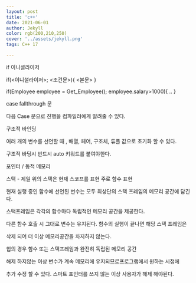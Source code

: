 ```yaml
---
layout: post
title: 'c++'
date: 2021-06-01 
author: Jekyll
color: rgb(200,210,250)
cover: '../assets/jekyll.png'
tags: C++ 17

---
```




if 이니셜라이저

if(<이니셜라이저>; <조건문>){ <본문> }

if(Employee employee = Get_Employee(); employee.salary>1000){ .. }

case fallthrough 문

다음 Case 문으로 진행을 컴파일러에게 알려줄 수 있다.



구조적 바인딩

여러 개의 변수를 선언할 때 , 배열, 페어, 구조체, 튜플 값으로 초기화 할 수 있다.

구조적 바딩시 반드시 auto 키워드를 붙여야한다.



포인터 / 동적 메모리

스택 - 제일 위의 스택은 현재 스코프를 표현 주로 함수 표현

현재 실행 중인 함수에 선언된 변수는 모두 최상단의 스택 프레임의 메모리 공간에 담긴다.

스택프레임은 각각의 함수마다 독립적인 메모리 공간을 제공한다.

다른 함수 호출 시 그대로 변수는 유지된다. 함수의 실행이 끝나면 해당 스택 프레임은

삭제 되어 더 이상 메모리공간을 차지하지 않는다.



힙의 경우 함수 또는 스택프레임과 완전히 독립된 메모리 공간

해제 하지않는 이상 변수가 계속 메모리에 유지되므로프로그램에서 원하는 시점에 

추가 수정 할 수 있다. 스마트 포인터를 쓰지 않는 이상 사용자가 해제 해야된다.


